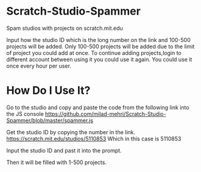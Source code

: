 # Scratch-Studio-Spammer
Spam studios with projects on scratch.mit.edu


Input how the studio ID which is the long number on the link and 100-500 projects will be added. Only 100-500 projects will be added due to the limit of project you could add at once.
To continue adding projects,login to different account between using it you could use it again.
You could use it once every hour per user.


# How Do I Use It?

Go to the studio and copy and paste the code from the following link into the JS console
https://github.com/milad-mehri/Scratch-Studio-Spammer/blob/master/spammer.js

Get the studio ID by copying the number in the link.
https://scratch.mit.edu/studios/5110853
Which in this case is 5110853

Input the studio ID and past it into the prompt.

Then it will be filled with 1-500 projects.
